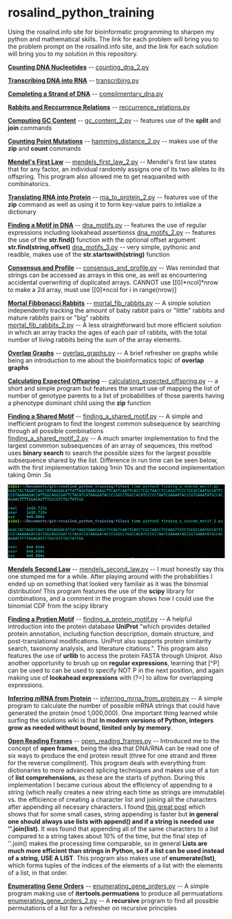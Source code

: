 # rosalind_python_training

Using the rosalind.info site for bioinformatic programming to sharpen my python and mathematical skills. The link for each problem will bring you to the problem prompt on the rosalind.info site, and the link for each solution will bring you to my solution in this repository.

[**Counting DNA Nucleotides**](http://rosalind.info/problems/dna/) -- [counting_dna_2.py](files/counting_dna_2.py)

[**Transcribing DNA into RNA**](http://rosalind.info/problems/rna/) -- [transcribing.py](files/transcribing.py)

[**Completing a Strand of DNA**](http://rosalind.info/problems/revc/) -- [complimentary_dna.py](files/complimentary_dna.py)

[**Rabbits and Reccurrence Relations**](http://rosalind.info/problems/fib/) -- [reccurrence_relations.py](files/reccurrence_relations.py)

[**Computing GC Content**](http://rosalind.info/problems/gc/) -- [gc_content_2.py](files/gc_content_2.py) -- features use of the **split** and **join** commands

[**Counting Point Mutations**](http://rosalind.info/problems/hamm/) -- [hamming_distance_2.py](files/hamming_distance_2.py) -- makes use of the **zip** and **count** commands

[**Mendel's First Law**](http://rosalind.info/problems/iprb/) -- [mendels_first_law_2.py](files/mendels_first_law_2.py) -- Mendel's first law states that for any factor, an individual randomly assigns one of its two alleles to its offspring. This program also allowed me to get reaquanited with combinatorics.

[**Translating RNA into Protein**](http://rosalind.info/problems/prot/) -- [rna_to_protein_2.py](files/rna_to_protein_2.py) -- features use of the **zip** command as well as using it to form key-value pairs to intialize a dictionary

[**Finding a Motif in DNA**](http://rosalind.info/problems/subs/) -- 
                          [dna_motifs.py](files/dna_motifs.py) -- features the use of regular expressions including 
                                                                  lookahead assertionss
                          [dna_motifs_2.py](files/dna_motifs_2.py) -- features the use of the **str.find()** function with the
                                                                  optional offset argument **str.find(string,offset)**
                          [dna_motifs_3.py](files/dna_motifs_3.py) -- very simple, pythonic and readble, makes use of the 
                                                                      **str.startswith(string)** function
                                                                      
[**Consensus and Profile**](http://rosalind.info/problems/cons/) -- [consensus_and_profile.py](files/consensus_and_profile.py) -- Was reminded that strings can be accessed as arrays in this one, as well as encountering accidental overwriting of duplicated arrays. CANNOT use \[\[0]\*ncol]\*nrow to make a 2d array, must use \[\[0]\*ncol for i in range(nrow)]      

[**Mortal Fibbonacci Rabbits**](http://rosalind.info/problems/fibd/) -- 
                            [mortal_fib_rabbits.py](files/mortal_fib_rabbits.py) -- A simple solution independently tracking the amount of baby rabbit pairs or "little" rabbits and mature rabbits pairs or "big" rabbits                                                                                                                  
                                       [mortal_fib_rabbits_2.py](files/mortal_fib_rabbits_2.py) -- A less straightforward but more efficient solution in which an array tracks the ages of each pair of rabbits, with the total number of living rabbits being the sum of the array elements.

[**Overlap Graphs**](http://rosalind.info/problems/grph/) -- [overlap_graphs.py](files/overlap_graphs.py) -- A brief refresher on graphs while being an introduction to me about the bioinformatics topic of **overlap graphs**

[**Calculating Expected Offspring**](http://rosalind.info/problems/iev) -- [calculating_expected_offspring.py](files/calculating_expected_offspring.py) -- a short and simple program but features the smart use of mapping the list of number of genotype parents to a list of probabilities of those parents having a phenotype dominant child using the **zip** function

[**Finding a Shared Motif**](http://rosalind.info/problems/lcsm/) -- [finding_a_shared_motif.py](files/finding_a_shared_motif.py) -- A simple and inefficient program to find the longest common subsequence by searching through all possible combinations                                                 
[finding_a_shared_motif_2.py](files/finding_a_shared_motif_2.py) -- A much smarter implementation to find the largest commmon subsequences of an array of sequences, this method uses **binary search** to search the possible sizes for the largest possible subsequence shared by the list. Difference in run time can be seen below, with the first implementation taking 1min 10s and the second implementation taking 0min .5s

<img src="files/time_diff.png" alt="drawing" width="1000"/>

[**Mendels Second Law**](http://rosalind.info/problems/lia/) -- [mendels_second_law.py](files/mendels_second_law.py) -- I must honestly say this one stumped me for a while. After playing around with the probabilities I ended up on something that looked very familair as it was the binomial distribution! This program features the use of the **scipy** library for combinations, and a comment in the program shows how I could use the binomial CDF from the scipy library 

[**Finding a Protien Motif**](http://rosalind.info/problems/mprt/) -- [finding_a_protein_motif.py](files/finding_a_protein_motif.py) -- A helpful introduction into the protein database **UniProt** "which provides detailed protein annotation, including function description, domain structure, and post-translational modifications. UniProt also supports protein similarity search, taxonomy analysis, and literature citations.". This program also features the use of **urllib** to access the protein FASTA through Uniprot. Also another opportunity to brush up on **regular expressions**, learning that \[^P] can be used to can be used to specify NOT P in the next position, and again making use of **lookahead expressions** with (?=) to allow for overlapping expressions. 

[**Inferring mRNA from Protein**](http://rosalind.info/problems/mrna/) -- [inferring_mrna_from_protein.py](files/inferring_mrna_from_protein.py) -- A simple program to calculate the number of possible mRNA strings that could have generated the protein (mod 1,000,000). One important thing learned while surfing the solutions wiki is that **In modern versions of Python, integers grow as needed without bound, limited only by memory**.

[**Open Reading Frames**](http://rosalind.info/problems/orf/) -- [open_reading_frames.py](files/open_reading_frames.py) -- Introduced me to the concept of **open frames**, being the idea that DNA/RNA can be read one of six ways to produce the end protein result (three for one strand and three for the reverse compliment). This program deals with everything from dictionaries to more advanced splicing techniques and makes use of a ton of **list comprehensions**, as these are the starts of python. During this implementation I became curious about the efficiency of appending to a string (which really creates a new string each time as strings are immutable) vs. the efficience of creating a character list and joining all the characters after appending all necesary characters. I found [this great post](https://stackoverflow.com/questions/1349311/python-string-join-is-faster-than-but-whats-wrong-here) which shows that for some small cases, string appending is faster but **in general one should always use lists with append() and if a string is needed use ''.join(list)**. It was found that appending all of the same characters to a list compared to a string takes about 10% of the time, but the final step of ''.join() makes the processing time comparable, so in general **Lists are much more efficient than strings in Python, so if a list can be used instead of a string, USE A LIST**. This program also makes use of **enumerate(list)**, which forms tuples of the indices of the elements of a list with the elements of a list, in that order. 

[**Enumerating Gene Orders**](http://rosalind.info/problems/perm/) -- [enumerating_gene_orders.py](files/enumerating_gene_orders.py) -- A simple program making use of **itertools.permuations** to produce all permuatations
                                                                                                [enumerating_gene_orders_2.py](files/enumerating_gene_orders_2.py) -- A **recursive** program to find all possible permutations of a list for a refresher on recursive principles
